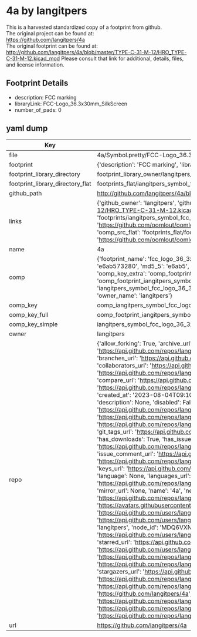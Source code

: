 # 4a by Iangitpers  
This is a harvested standardized copy of a footprint from github.  
The original project can be found at:  
https://github.com/Iangitpers/4a  
The original footprint can be found at:
http://github.com/Iangitpers/4a/blob/master/TYPE-C-31-M-12/HRO_TYPE-C-31-M-12.kicad_mod
Please consult that link for additional, details, files, and license information.  
## Footprint Details
* description: FCC marking  
* libraryLink: FCC-Logo_36.3x30mm_SilkScreen  
* number_of_pads: 0  
## yaml dump  
| Key | Value |  
| --- | --- |  
| file | 4a/Symbol.pretty/FCC-Logo_36.3x30mm_SilkScreen.kicad_mod |  
| footprint | {'description': 'FCC marking', 'libraryLink': 'FCC-Logo_36.3x30mm_SilkScreen', 'number_of_pads': 0} |  
| footprint_library_directory | footprint_library_owner/Iangitpers_4a |  
| footprint_library_directory_flat | footprints_flat/iangitpers_symbol_fcc_logo_36_3x30mm_silkscreen/working |  
| github_path | http://github.com/Iangitpers/4a/blob/master/Symbol.pretty/FCC-Logo_36.3x30mm_SilkScreen.kicad_mod |  
| links | {'github_owner': 'Iangitpers', 'github_repo_name': '4a', 'github_src': 'http://github.com/Iangitpers/4a/blob/master/TYPE-C-31-M-12/HRO_TYPE-C-31-M-12.kicad_mod', 'github_src_repo': 'https://github.com/Iangitpers/4a', 'oomp_bot': 'footprints/iangitpers_symbol_fcc_logo_36_3x30mm_silkscreen/working', 'oomp_bot_github': 'https://github.com/oomlout/oomlout_oomp_footprint_bot/tree/main/footprints/iangitpers_symbol_fcc_logo_36_3x30mm_silkscreen/working', 'oomp_src_flat': 'footprints_flat/footprints_flat/iangitpers_symbol_fcc_logo_36_3x30mm_silkscreen/working', 'oomp_src_flat_github': 'https://github.com/oomlout/oomlout_oomp_footprint_src/tree/main/footprints_flat/iangitpers_symbol_fcc_logo_36_3x30mm_silkscreen/working'} |  
| name | 4a |  
| oomp | {'footprint_name': 'fcc_logo_36_3x30mm_silkscreen', 'library_name': 'symbol', 'md5': 'e6ab57328056470bd4895bf5ec19631d', 'md5_10': 'e6ab573280', 'md5_5': 'e6ab5', 'md5_6': 'e6ab57', 'oomp_key': 'oomp_iangitpers_symbol_fcc_logo_36_3x30mm_silkscreen', 'oomp_key_extra': 'oomp_footprint_iangitpers_symbol_fcc_logo_36_3x30mm_silkscreen', 'oomp_key_full': 'oomp_footprint_iangitpers_symbol_fcc_logo_36_3x30mm_silkscreen_e6ab57', 'oomp_key_simple': 'iangitpers_symbol_fcc_logo_36_3x30mm_silkscreen', 'original_filename': '4a/Symbol.pretty/FCC-Logo_36.3x30mm_SilkScreen.kicad_mod', 'owner_name': 'iangitpers'} |  
| oomp_key | oomp_iangitpers_symbol_fcc_logo_36_3x30mm_silkscreen |  
| oomp_key_full | oomp_footprint_iangitpers_symbol_fcc_logo_36_3x30mm_silkscreen |  
| oomp_key_simple | iangitpers_symbol_fcc_logo_36_3x30mm_silkscreen |  
| owner | Iangitpers |  
| repo | {'allow_forking': True, 'archive_url': 'https://api.github.com/repos/Iangitpers/4a/{archive_format}{/ref}', 'archived': False, 'assignees_url': 'https://api.github.com/repos/Iangitpers/4a/assignees{/user}', 'blobs_url': 'https://api.github.com/repos/Iangitpers/4a/git/blobs{/sha}', 'branches_url': 'https://api.github.com/repos/Iangitpers/4a/branches{/branch}', 'clone_url': 'https://github.com/Iangitpers/4a.git', 'collaborators_url': 'https://api.github.com/repos/Iangitpers/4a/collaborators{/collaborator}', 'comments_url': 'https://api.github.com/repos/Iangitpers/4a/comments{/number}', 'commits_url': 'https://api.github.com/repos/Iangitpers/4a/commits{/sha}', 'compare_url': 'https://api.github.com/repos/Iangitpers/4a/compare/{base}...{head}', 'contents_url': 'https://api.github.com/repos/Iangitpers/4a/contents/{+path}', 'contributors_url': 'https://api.github.com/repos/Iangitpers/4a/contributors', 'created_at': '2023-08-04T09:10:08Z', 'default_branch': 'main', 'deployments_url': 'https://api.github.com/repos/Iangitpers/4a/deployments', 'description': None, 'disabled': False, 'downloads_url': 'https://api.github.com/repos/Iangitpers/4a/downloads', 'events_url': 'https://api.github.com/repos/Iangitpers/4a/events', 'fork': False, 'forks': 0, 'forks_count': 0, 'forks_url': 'https://api.github.com/repos/Iangitpers/4a/forks', 'full_name': 'Iangitpers/4a', 'git_commits_url': 'https://api.github.com/repos/Iangitpers/4a/git/commits{/sha}', 'git_refs_url': 'https://api.github.com/repos/Iangitpers/4a/git/refs{/sha}', 'git_tags_url': 'https://api.github.com/repos/Iangitpers/4a/git/tags{/sha}', 'git_url': 'git://github.com/Iangitpers/4a.git', 'has_discussions': False, 'has_downloads': True, 'has_issues': True, 'has_pages': False, 'has_projects': True, 'has_wiki': True, 'homepage': None, 'hooks_url': 'https://api.github.com/repos/Iangitpers/4a/hooks', 'html_url': 'https://github.com/Iangitpers/4a', 'id': 674571741, 'is_template': False, 'issue_comment_url': 'https://api.github.com/repos/Iangitpers/4a/issues/comments{/number}', 'issue_events_url': 'https://api.github.com/repos/Iangitpers/4a/issues/events{/number}', 'issues_url': 'https://api.github.com/repos/Iangitpers/4a/issues{/number}', 'keys_url': 'https://api.github.com/repos/Iangitpers/4a/keys{/key_id}', 'labels_url': 'https://api.github.com/repos/Iangitpers/4a/labels{/name}', 'language': None, 'languages_url': 'https://api.github.com/repos/Iangitpers/4a/languages', 'license': None, 'merges_url': 'https://api.github.com/repos/Iangitpers/4a/merges', 'milestones_url': 'https://api.github.com/repos/Iangitpers/4a/milestones{/number}', 'mirror_url': None, 'name': '4a', 'network_count': 0, 'node_id': 'R_kgDOKDUl3Q', 'notifications_url': 'https://api.github.com/repos/Iangitpers/4a/notifications{?since,all,participating}', 'open_issues': 0, 'open_issues_count': 0, 'owner': {'avatar_url': 'https://avatars.githubusercontent.com/u/86525811?v=4', 'events_url': 'https://api.github.com/users/Iangitpers/events{/privacy}', 'followers_url': 'https://api.github.com/users/Iangitpers/followers', 'following_url': 'https://api.github.com/users/Iangitpers/following{/other_user}', 'gists_url': 'https://api.github.com/users/Iangitpers/gists{/gist_id}', 'gravatar_id': '', 'html_url': 'https://github.com/Iangitpers', 'id': 86525811, 'login': 'Iangitpers', 'node_id': 'MDQ6VXNlcjg2NTI1ODEx', 'organizations_url': 'https://api.github.com/users/Iangitpers/orgs', 'received_events_url': 'https://api.github.com/users/Iangitpers/received_events', 'repos_url': 'https://api.github.com/users/Iangitpers/repos', 'site_admin': False, 'starred_url': 'https://api.github.com/users/Iangitpers/starred{/owner}{/repo}', 'subscriptions_url': 'https://api.github.com/users/Iangitpers/subscriptions', 'type': 'User', 'url': 'https://api.github.com/users/Iangitpers'}, 'private': False, 'pulls_url': 'https://api.github.com/repos/Iangitpers/4a/pulls{/number}', 'pushed_at': '2023-08-04T09:17:59Z', 'releases_url': 'https://api.github.com/repos/Iangitpers/4a/releases{/id}', 'size': 1450, 'ssh_url': 'git@github.com:Iangitpers/4a.git', 'stargazers_count': 0, 'stargazers_url': 'https://api.github.com/repos/Iangitpers/4a/stargazers', 'statuses_url': 'https://api.github.com/repos/Iangitpers/4a/statuses/{sha}', 'subscribers_count': 1, 'subscribers_url': 'https://api.github.com/repos/Iangitpers/4a/subscribers', 'subscription_url': 'https://api.github.com/repos/Iangitpers/4a/subscription', 'svn_url': 'https://github.com/Iangitpers/4a', 'tags_url': 'https://api.github.com/repos/Iangitpers/4a/tags', 'teams_url': 'https://api.github.com/repos/Iangitpers/4a/teams', 'temp_clone_token': None, 'topics': [], 'trees_url': 'https://api.github.com/repos/Iangitpers/4a/git/trees{/sha}', 'updated_at': '2023-08-04T09:10:08Z', 'url': 'https://api.github.com/repos/Iangitpers/4a', 'visibility': 'public', 'watchers': 0, 'watchers_count': 0, 'web_commit_signoff_required': False} |  
| url | https://github.com/Iangitpers/4a |  

